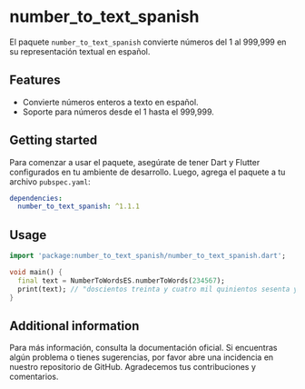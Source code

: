 # number_to_text_spanish

El paquete `number_to_text_spanish` convierte números del 1 al 999,999 en su representación textual en español.

## Features

- Convierte números enteros a texto en español.
- Soporte para números desde el 1 hasta el 999,999.

## Getting started

Para comenzar a usar el paquete, asegúrate de tener Dart y Flutter configurados en tu ambiente de desarrollo. Luego, agrega el paquete a tu archivo `pubspec.yaml`:

```yaml
dependencies:
  number_to_text_spanish: ^1.1.1
```

## Usage

```dart
import 'package:number_to_text_spanish/number_to_text_spanish.dart';

void main() {
  final text = NumberToWordsES.numberToWords(234567);
  print(text); // "doscientos treinta y cuatro mil quinientos sesenta y siete"
}
```

## Additional information

Para más información, consulta la documentación oficial. Si encuentras algún problema o tienes sugerencias, por favor abre una incidencia en nuestro repositorio de GitHub. Agradecemos tus contribuciones y comentarios.
